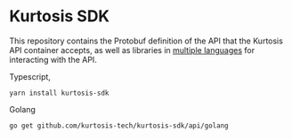Kurtosis SDK
=====================
This repository contains the Protobuf definition of the API that the Kurtosis API container accepts, as well as libraries in [multiple languages](./api/supported-languages.txt) for interacting with the API.

Typescript,

```
yarn install kurtosis-sdk
```

Golang
```
go get github.com/kurtosis-tech/kurtosis-sdk/api/golang
```

[core docs]: https://docs.kurtosistech.com/kurtosis/core-lib-documentation.html
[engine docs]: https://docs.kurtosistech.com/kurtosis/engine-lib-documentation.html

